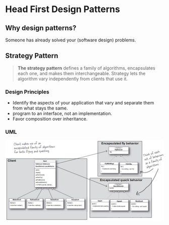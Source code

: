 # Head First Design Patterns

## Why design patterns?

Someone has already solved your (software design) problems.

## Strategy Pattern

> **The strategy pattern** defines a family of algorithms, encapsulates each one, and makes them interchangeable. Strategy lets the algorithm vary independently from clients that use it.

### Design Principles

- Identify the aspects of your application that vary and separate them from what stays the same.
- program to an interface, not an implementation.
- Favor composition over inheritance.

### UML

![strategy pattern](strategy-pattern.png)
